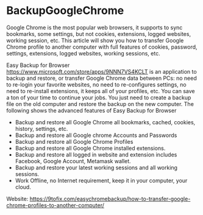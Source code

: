# BackupGoogleChrome

Google Chrome is the most popular web browsers, it supports to sync bookmarks, some settings, but not cookies, extensions, logged websites, working session, etc. This article will show you how to transfer Google Chrome profile to another computer with full features of cookies, password, settings, extensions, logged websites, working sessions, etc. 

Easy Backup for Browser https://www.microsoft.com/store/apps/9NNN7VS4KCLT is an application to backup and restore, or transfer Google Chrome data between PCs: no need to re-login your favorite websites, no need to re-configures settings, no need to re-install extensions, it keeps all of your profiles, etc. You can save a ton of your time to continue your jobs. You just need to create a backup file on the old computer and restore the backup on the new computer. The following shows the advanced features of Easy Backup for Browser

<ul><li>Backup and restore all Google Chrome all bookmarks, cached, cookies, history, settings, etc.</li><li>Backup and restore all Google chrome Accounts and Passwords</li><li>Backup and restore all Google Chrome Profiles</li><li>Backup and restore all Google Chrome installed extensions.</li><li>Backup and restore all logged in website and extension includes Facebook, Google Account, Metamask wallet.</li><li>Backup and restore your latest working sessions and all working sessions.</li><li>Work Offline, no Internet requirement, keep it in your computer, your cloud.</li></ul>

Website: https://9tofix.com/easychromebackup/how-to-transfer-google-chrome-profiles-to-another-computer/
